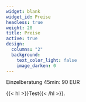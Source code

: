 ```yaml
---
widget: blank
widget_id: Preise
headless: true
weight: 20
title: Preise
active: true
design:
  columns: "2"
  background:
    text_color_light: false
    image_darken: 0
---
```

Einzelberatung 45min: 90 EUR

{{< hl >}}Test{{< /hl >}}.

